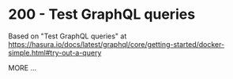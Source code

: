 # 200 - Test GraphQL queries

Based on "Test GraphQL queries" at https://hasura.io/docs/latest/graphql/core/getting-started/docker-simple.html#try-out-a-query

MORE ...
